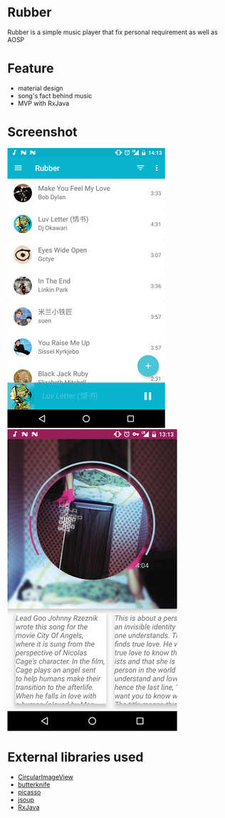 # Rubber

Rubber is a simple music player that fix personal requirement as well as AOSP

# Feature

* material design
* song's fact behind music
* MVP with RxJava

# Screenshot

![img](screenshot/Screenshot_20161007-141314.png) ![img](screenshot/Screenshot_20161008-131334.png)

# External libraries used 

* [CircularImageView](https://github.com/lopspower/CircularImageView)
* [butterknife](https://github.com/JakeWharton/butterknife)
* [picasso](https://github.com/square/picasso)
* [jsoup](https://github.com/jhy/jsoup)
* [RxJava](https://github.com/ReactiveX/RxJava)


